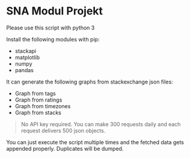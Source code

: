 # SNA Modul Projekt

Please use this script with python 3

Install the following modules with pip:
*  stackapi
*  matplotlib
*  numpy
* pandas

It can generate the following graphs from stackexchange json files:
* Graph from tags
* Graph from ratings
* Graph from timezones
* Graph from stacks

> No API key required. You can make 300 requests daily and each request delivers 500 json objects.

You can just execute the script multiple times and the fetched data gets appended properly. Duplicates will be dumped. 

